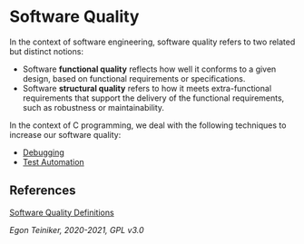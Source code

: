 # Software Quality

In the context of software engineering, software quality refers to two related but distinct notions:
* Software **functional quality** reflects how well it conforms to a given design, 
   based on functional requirements or specifications. 
* Software **structural quality** refers to how it meets extra-functional requirements that support 
   the delivery of the functional requirements, such as robustness or maintainability. 

In the context of C programming, we deal with the following techniques to increase our software quality:
* [Debugging](https://github.com/teiniker/teiniker-lectures-computerscience/tree/master/configuration-management/debugging)
* [Test Automation](https://github.com/teiniker/teiniker-lectures-computerscience/tree/master/configuration-management/testing)
        
## References

[Software Quality Definitions](https://en.wikipedia.org/wiki/Software_quality)        
        
*Egon Teiniker, 2020-2021, GPL v3.0*         
